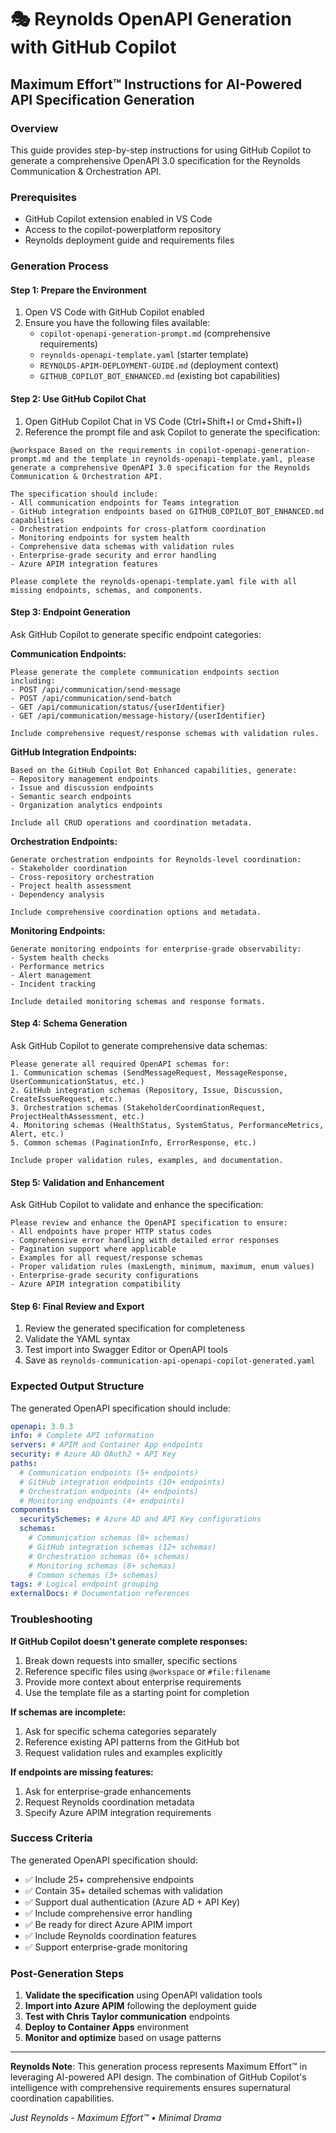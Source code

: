 # 🎭 Reynolds OpenAPI Generation with GitHub Copilot

## Maximum Effort™ Instructions for AI-Powered API Specification Generation

### Overview
This guide provides step-by-step instructions for using GitHub Copilot to generate a comprehensive OpenAPI 3.0 specification for the Reynolds Communication & Orchestration API.

### Prerequisites
- GitHub Copilot extension enabled in VS Code
- Access to the copilot-powerplatform repository
- Reynolds deployment guide and requirements files

### Generation Process

#### Step 1: Prepare the Environment
1. Open VS Code with GitHub Copilot enabled
2. Ensure you have the following files available:
   - `copilot-openapi-generation-prompt.md` (comprehensive requirements)
   - `reynolds-openapi-template.yaml` (starter template)
   - `REYNOLDS-APIM-DEPLOYMENT-GUIDE.md` (deployment context)
   - `GITHUB_COPILOT_BOT_ENHANCED.md` (existing bot capabilities)

#### Step 2: Use GitHub Copilot Chat
1. Open GitHub Copilot Chat in VS Code (Ctrl+Shift+I or Cmd+Shift+I)
2. Reference the prompt file and ask Copilot to generate the specification:

```
@workspace Based on the requirements in copilot-openapi-generation-prompt.md and the template in reynolds-openapi-template.yaml, please generate a comprehensive OpenAPI 3.0 specification for the Reynolds Communication & Orchestration API. 

The specification should include:
- All communication endpoints for Teams integration
- GitHub integration endpoints based on GITHUB_COPILOT_BOT_ENHANCED.md capabilities
- Orchestration endpoints for cross-platform coordination
- Monitoring endpoints for system health
- Comprehensive data schemas with validation rules
- Enterprise-grade security and error handling
- Azure APIM integration features

Please complete the reynolds-openapi-template.yaml file with all missing endpoints, schemas, and components.
```

#### Step 3: Endpoint Generation
Ask GitHub Copilot to generate specific endpoint categories:

**Communication Endpoints:**
```
Please generate the complete communication endpoints section including:
- POST /api/communication/send-message
- POST /api/communication/send-batch
- GET /api/communication/status/{userIdentifier}
- GET /api/communication/message-history/{userIdentifier}

Include comprehensive request/response schemas with validation rules.
```

**GitHub Integration Endpoints:**
```
Based on the GitHub Copilot Bot Enhanced capabilities, generate:
- Repository management endpoints
- Issue and discussion endpoints
- Semantic search endpoints
- Organization analytics endpoints

Include all CRUD operations and coordination metadata.
```

**Orchestration Endpoints:**
```
Generate orchestration endpoints for Reynolds-level coordination:
- Stakeholder coordination
- Cross-repository orchestration
- Project health assessment
- Dependency analysis

Include comprehensive coordination options and metadata.
```

**Monitoring Endpoints:**
```
Generate monitoring endpoints for enterprise-grade observability:
- System health checks
- Performance metrics
- Alert management
- Incident tracking

Include detailed monitoring schemas and response formats.
```

#### Step 4: Schema Generation
Ask GitHub Copilot to generate comprehensive data schemas:

```
Please generate all required OpenAPI schemas for:
1. Communication schemas (SendMessageRequest, MessageResponse, UserCommunicationStatus, etc.)
2. GitHub integration schemas (Repository, Issue, Discussion, CreateIssueRequest, etc.)
3. Orchestration schemas (StakeholderCoordinationRequest, ProjectHealthAssessment, etc.)
4. Monitoring schemas (HealthStatus, SystemStatus, PerformanceMetrics, Alert, etc.)
5. Common schemas (PaginationInfo, ErrorResponse, etc.)

Include proper validation rules, examples, and documentation.
```

#### Step 5: Validation and Enhancement
Ask GitHub Copilot to validate and enhance the specification:

```
Please review and enhance the OpenAPI specification to ensure:
- All endpoints have proper HTTP status codes
- Comprehensive error handling with detailed error responses
- Pagination support where applicable
- Examples for all request/response schemas
- Proper validation rules (maxLength, minimum, maximum, enum values)
- Enterprise-grade security configurations
- Azure APIM integration compatibility
```

#### Step 6: Final Review and Export
1. Review the generated specification for completeness
2. Validate the YAML syntax
3. Test import into Swagger Editor or OpenAPI tools
4. Save as `reynolds-communication-api-openapi-copilot-generated.yaml`

### Expected Output Structure

The generated OpenAPI specification should include:

```yaml
openapi: 3.0.3
info: # Complete API information
servers: # APIM and Container App endpoints
security: # Azure AD OAuth2 + API Key
paths:
  # Communication endpoints (5+ endpoints)
  # GitHub integration endpoints (10+ endpoints)
  # Orchestration endpoints (4+ endpoints)
  # Monitoring endpoints (4+ endpoints)
components:
  securitySchemes: # Azure AD and API Key configurations
  schemas:
    # Communication schemas (8+ schemas)
    # GitHub integration schemas (12+ schemas)
    # Orchestration schemas (6+ schemas)
    # Monitoring schemas (8+ schemas)
    # Common schemas (3+ schemas)
tags: # Logical endpoint grouping
externalDocs: # Documentation references
```

### Troubleshooting

**If GitHub Copilot doesn't generate complete responses:**
1. Break down requests into smaller, specific sections
2. Reference specific files using `@workspace` or `#file:filename`
3. Provide more context about enterprise requirements
4. Use the template file as a starting point for completion

**If schemas are incomplete:**
1. Ask for specific schema categories separately
2. Reference existing API patterns from the GitHub bot
3. Request validation rules and examples explicitly

**If endpoints are missing features:**
1. Ask for enterprise-grade enhancements
2. Request Reynolds coordination metadata
3. Specify Azure APIM integration requirements

### Success Criteria

The generated OpenAPI specification should:
- ✅ Include 25+ comprehensive endpoints
- ✅ Contain 35+ detailed schemas with validation
- ✅ Support dual authentication (Azure AD + API Key)
- ✅ Include comprehensive error handling
- ✅ Be ready for direct Azure APIM import
- ✅ Include Reynolds coordination features
- ✅ Support enterprise-grade monitoring

### Post-Generation Steps

1. **Validate the specification** using OpenAPI validation tools
2. **Import into Azure APIM** following the deployment guide
3. **Test with Chris Taylor communication** endpoints
4. **Deploy to Container Apps** environment
5. **Monitor and optimize** based on usage patterns

---

**Reynolds Note**: This generation process represents Maximum Effort™ in leveraging AI-powered API design. The combination of GitHub Copilot's intelligence with comprehensive requirements ensures supernatural coordination capabilities.

*Just Reynolds - Maximum Effort™ • Minimal Drama*